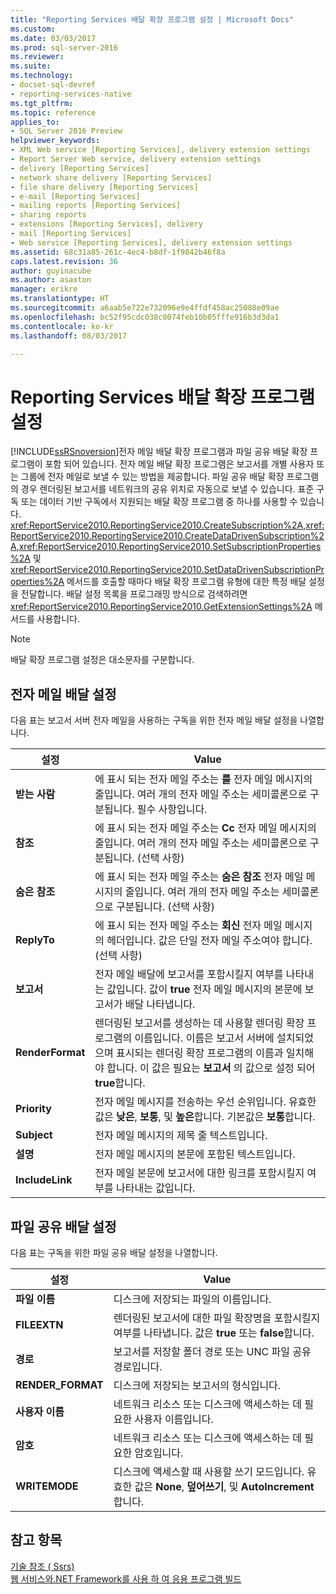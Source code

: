 ```yaml
---
title: "Reporting Services 배달 확장 프로그램 설정 | Microsoft Docs"
ms.custom: 
ms.date: 03/03/2017
ms.prod: sql-server-2016
ms.reviewer: 
ms.suite: 
ms.technology:
- docset-sql-devref
- reporting-services-native
ms.tgt_pltfrm: 
ms.topic: reference
applies_to:
- SQL Server 2016 Preview
helpviewer_keywords:
- XML Web service [Reporting Services], delivery extension settings
- Report Server Web service, delivery extension settings
- delivery [Reporting Services]
- network share delivery [Reporting Services]
- file share delivery [Reporting Services]
- e-mail [Reporting Services]
- mailing reports [Reporting Services]
- sharing reports
- extensions [Reporting Services], delivery
- mail [Reporting Services]
- Web service [Reporting Services], delivery extension settings
ms.assetid: 68c31a85-261c-4ec4-b8df-1f9842b46f8a
caps.latest.revision: 36
author: guyinacube
ms.author: asaxton
manager: erikre
ms.translationtype: HT
ms.sourcegitcommit: a6aab5e722e732096e9e4ffdf458ac25088e09ae
ms.openlocfilehash: bc52f95cdc038c0074feb10b05fffe916b3d3da1
ms.contentlocale: ko-kr
ms.lasthandoff: 08/03/2017

---
```

# <a name="reporting-services-delivery-extension-settings"></a>Reporting Services 배달 확장 프로그램 설정
  [!INCLUDE[ssRSnoversion](../../../includes/ssrsnoversion-md.md)]전자 메일 배달 확장 프로그램과 파일 공유 배달 확장 프로그램이 포함 되어 있습니다. 전자 메일 배달 확장 프로그램은 보고서를 개별 사용자 또는 그룹에 전자 메일로 보낼 수 있는 방법을 제공합니다. 파일 공유 배달 확장 프로그램의 경우 렌더링된 보고서를 네트워크의 공유 위치로 자동으로 보낼 수 있습니다. 표준 구독 또는 데이터 기반 구독에서 지원되는 배달 확장 프로그램 중 하나를 사용할 수 있습니다. <xref:ReportService2010.ReportingService2010.CreateSubscription%2A>,<xref:ReportService2010.ReportingService2010.CreateDataDrivenSubscription%2A>,<xref:ReportService2010.ReportingService2010.SetSubscriptionProperties%2A> 및 <xref:ReportService2010.ReportingService2010.SetDataDrivenSubscriptionProperties%2A> 메서드를 호출할 때마다 배달 확장 프로그램 유형에 대한 특정 배달 설정을 전달합니다. 배달 설정 목록을 프로그래밍 방식으로 검색하려면 <xref:ReportService2010.ReportingService2010.GetExtensionSettings%2A> 메서드를 사용합니다.  
  
> [!NOTE]  
>  배달 확장 프로그램 설정은 대소문자를 구분합니다.  
  
## <a name="e-mail-delivery-settings"></a>전자 메일 배달 설정  
 다음 표는 보고서 서버 전자 메일을 사용하는 구독을 위한 전자 메일 배달 설정을 나열합니다.  
  
|설정|Value|  
|-------------|-----------|  
|**받는 사람**|에 표시 되는 전자 메일 주소는 **를** 전자 메일 메시지의 줄입니다. 여러 개의 전자 메일 주소는 세미콜론으로 구분됩니다. 필수 사항입니다.|  
|**참조**|에 표시 되는 전자 메일 주소는 **Cc** 전자 메일 메시지의 줄입니다. 여러 개의 전자 메일 주소는 세미콜론으로 구분됩니다. (선택 사항)|  
|**숨은 참조**|에 표시 되는 전자 메일 주소는 **숨은 참조** 전자 메일 메시지의 줄입니다. 여러 개의 전자 메일 주소는 세미콜론으로 구분됩니다. (선택 사항)|  
|**ReplyTo**|에 표시 되는 전자 메일 주소는 **회신** 전자 메일 메시지의 헤더입니다. 값은 단일 전자 메일 주소여야 합니다. (선택 사항)|  
|**보고서**|전자 메일 배달에 보고서를 포함시킬지 여부를 나타내는 값입니다. 값이 **true** 전자 메일 메시지의 본문에 보고서가 배달 나타냅니다.|  
|**RenderFormat**|렌더링된 보고서를 생성하는 데 사용할 렌더링 확장 프로그램의 이름입니다. 이름은 보고서 서버에 설치되었으며 표시되는 렌더링 확장 프로그램의 이름과 일치해야 합니다. 이 값은 필요는 **보고서** 의 값으로 설정 되어 **true**합니다.|  
|**Priority**|전자 메일 메시지를 전송하는 우선 순위입니다. 유효한 값은 **낮은**, **보통**, 및 **높은**합니다. 기본값은 **보통**합니다.|  
|**Subject**|전자 메일 메시지의 제목 줄 텍스트입니다.|  
|**설명**|전자 메일 메시지의 본문에 포함된 텍스트입니다.|  
|**IncludeLink**|전자 메일 본문에 보고서에 대한 링크를 포함시킬지 여부를 나타내는 값입니다.|  
  
## <a name="file-share-delivery-settings"></a>파일 공유 배달 설정  
 다음 표는 구독을 위한 파일 공유 배달 설정을 나열합니다.  
  
|설정|Value|  
|-------------|-----------|  
|**파일 이름**|디스크에 저장되는 파일의 이름입니다.|  
|**FILEEXTN**|렌더링된 보고서에 대한 파일 확장명을 포함시킬지 여부를 나타냅니다. 값은 **true** 또는 **false**합니다.|  
|**경로**|보고서를 저장할 폴더 경로 또는 UNC 파일 공유 경로입니다.|  
|**RENDER_FORMAT**|디스크에 저장되는 보고서의 형식입니다.|  
|**사용자 이름**|네트워크 리소스 또는 디스크에 액세스하는 데 필요한 사용자 이름입니다.|  
|**암호**|네트워크 리소스 또는 디스크에 액세스하는 데 필요한 암호입니다.|  
|**WRITEMODE**|디스크에 액세스할 때 사용할 쓰기 모드입니다. 유효한 값은 **None**, **덮어쓰기**, 및 **AutoIncrement**합니다.|  
  
## <a name="see-also"></a>참고 항목  
 [기술 참조 &#40; Ssrs&#41;](../../../reporting-services/technical-reference-ssrs.md)   
 [웹 서비스와.NET Framework를 사용 하 여 응용 프로그램 빌드](../../../reporting-services/report-server-web-service/net-framework/building-applications-using-the-web-service-and-the-net-framework.md)  
  
  
